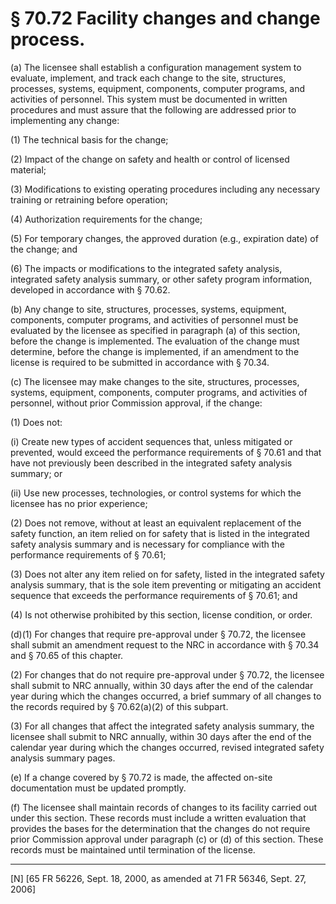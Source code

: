# § 70.72   Facility changes and change process.

(a) The licensee shall establish a configuration management system to evaluate, implement, and track each change to the site, structures, processes, systems, equipment, components, computer programs, and activities of personnel. This system must be documented in written procedures and must assure that the following are addressed prior to implementing any change: 


(1) The technical basis for the change; 


(2) Impact of the change on safety and health or control of licensed material; 


(3) Modifications to existing operating procedures including any necessary training or retraining before operation; 


(4) Authorization requirements for the change; 


(5) For temporary changes, the approved duration (e.g., expiration date) of the change; and 


(6) The impacts or modifications to the integrated safety analysis, integrated safety analysis summary, or other safety program information, developed in accordance with § 70.62. 


(b) Any change to site, structures, processes, systems, equipment, components, computer programs, and activities of personnel must be evaluated by the licensee as specified in paragraph (a) of this section, before the change is implemented. The evaluation of the change must determine, before the change is implemented, if an amendment to the license is required to be submitted in accordance with § 70.34. 


(c) The licensee may make changes to the site, structures, processes, systems, equipment, components, computer programs, and activities of personnel, without prior Commission approval, if the change: 


(1) Does not: 


(i) Create new types of accident sequences that, unless mitigated or prevented, would exceed the performance requirements of § 70.61 and that have not previously been described in the integrated safety analysis summary; or 


(ii) Use new processes, technologies, or control systems for which the licensee has no prior experience; 


(2) Does not remove, without at least an equivalent replacement of the safety function, an item relied on for safety that is listed in the integrated safety analysis summary and is necessary for compliance with the performance requirements of § 70.61; 


(3) Does not alter any item relied on for safety, listed in the integrated safety analysis summary, that is the sole item preventing or mitigating an accident sequence that exceeds the performance requirements of § 70.61; and 


(4) Is not otherwise prohibited by this section, license condition, or order. 


(d)(1) For changes that require pre-approval under § 70.72, the licensee shall submit an amendment request to the NRC in accordance with § 70.34 and § 70.65 of this chapter. 


(2) For changes that do not require pre-approval under § 70.72, the licensee shall submit to NRC annually, within 30 days after the end of the calendar year during which the changes occurred, a brief summary of all changes to the records required by § 70.62(a)(2) of this subpart. 


(3) For all changes that affect the integrated safety analysis summary, the licensee shall submit to NRC annually, within 30 days after the end of the calendar year during which the changes occurred, revised integrated safety analysis summary pages. 


(e) If a change covered by § 70.72 is made, the affected on-site documentation must be updated promptly. 


(f) The licensee shall maintain records of changes to its facility carried out under this section. These records must include a written evaluation that provides the bases for the determination that the changes do not require prior Commission approval under paragraph (c) or (d) of this section. These records must be maintained until termination of the license. 



---

[N] [65 FR 56226, Sept. 18, 2000, as amended at 71 FR 56346, Sept. 27, 2006]




